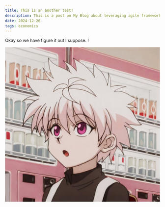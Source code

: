 ```yaml
---
title: This is an another test!
description: This is a post on My Blog about leveraging agile frameworks. And this description is a test. and it is a test. and not a test but its a test.
date: 2024-12-26
tags: economics
---
```


Okay so we have figure it out I suppose. !

<img src="./KilluaPFP.jpg" alt="A possum parent and two possum kids hanging from the iconic red balloon">